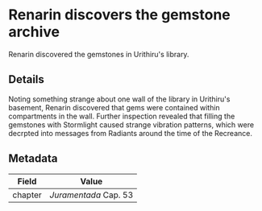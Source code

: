 # Renarin discovers the gemstone archive
Renarin discovered the gemstones in Urithiru's library.

## Details
Noting something strange about one wall of the library in Urithiru's basement, Renarin discovered that gems were contained within compartments in the wall. Further inspection revealed that filling the gemstones with Stormlight caused strange vibration patterns, which were decrpted into messages from Radiants around the time of the Recreance.

## Metadata
| Field | Value |
| ----- | ----- |
| chapter | *Juramentada* Cap. 53 |
